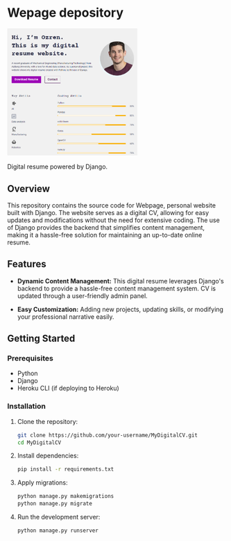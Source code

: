 # Wepage depository

<img src="static/images/Website%20portfolio.png" alt="MyDigitalCV" width="300" />



Digital resume powered by Django.

## Overview

This repository contains the source code for Webpage, personal website built with Django. The website serves as a digital CV, allowing for easy updates and modifications without the need for extensive coding. The use of Django provides the backend that simplifies content management, making it a hassle-free solution for maintaining an up-to-date online resume.

## Features

- **Dynamic Content Management:**
  This digital resume leverages Django's backend to provide a hassle-free content management system. CV is updated through a user-friendly admin panel.

- **Easy Customization:**
  Adding new projects, updating skills, or modifying your professional narrative easily.

## Getting Started

### Prerequisites

- Python
- Django
- Heroku CLI (if deploying to Heroku)

### Installation

1. Clone the repository:
   ```bash
   git clone https://github.com/your-username/MyDigitalCV.git
   cd MyDigitalCV

2. Install dependencies:
   ```bash
   pip install -r requirements.txt

3. Apply migrations:
   ```bash
   python manage.py makemigrations
   python manage.py migrate

4. Run the development server:
   ```bash
   python manage.py runserver


